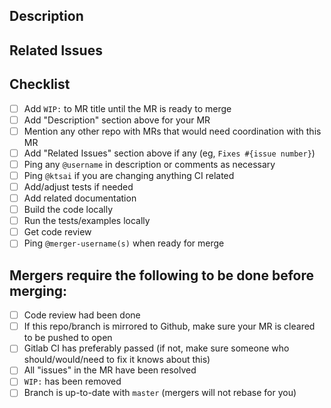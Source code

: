 ## Description


## Related Issues


## Checklist
- [ ] Add `WIP:` to MR title until the MR is ready to merge
- [ ] Add "Description" section above for your MR
- [ ] Mention any other repo with MRs that would need coordination with this MR
- [ ] Add "Related Issues" section above if any (eg, `Fixes #{issue number}`)
- [ ] Ping any `@username` in description or comments as necessary
- [ ] Ping `@ktsai` if you are changing anything CI related
- [ ] Add/adjust tests if needed
- [ ] Add related documentation
- [ ] Build the code locally
- [ ] Run the tests/examples locally
- [ ] Get code review
- [ ] Ping `@merger-username(s)` when ready for merge

## Mergers require the following to be done before merging:
- [ ] Code review had been done
- [ ] If this repo/branch is mirrored to Github, make sure your MR is cleared to be pushed to open
- [ ] Gitlab CI has preferably passed (if not, make sure someone who should/would/need to fix it knows about this)
- [ ] All "issues" in the MR have been resolved
- [ ] `WIP:` has been removed
- [ ] Branch is up-to-date with `master` (mergers will not rebase for you)
